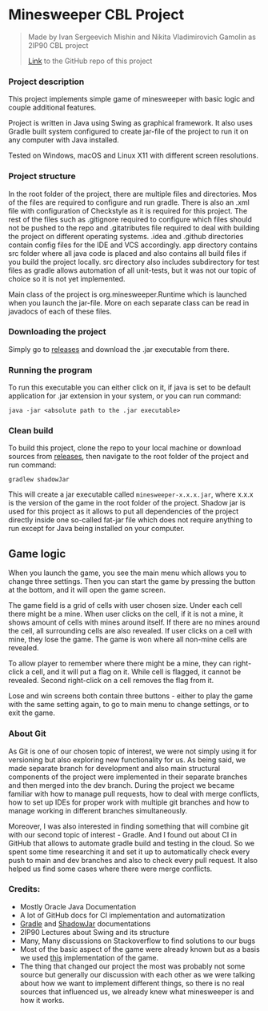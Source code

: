 # Minesweeper CBL Project
> Made by Ivan Sergeevich Mishin and Nikita Vladimirovich Gamolin as 2IP90 CBL project
>
> [Link](https://github.com/Modgen1/CBL-project-minesweeper) to the GitHub repo of this project

### Project description
This project implements simple game of minesweeper with basic logic and couple additional features.

Project is written in Java using Swing as graphical framework. It also uses Gradle built system configured to create jar-file of the project to run it on any computer with Java installed.

Tested on Windows, macOS and Linux X11 with different screen resolutions.

### Project structure
In the root folder of the project, there are multiple files and directories. Mos of the files are required to configure and run gradle. There is also an .xml file with configuration of Checkstyle as it is required for this project. The rest of the files such as .gitignore required to configure which files should not be pushed to the repo and .gitatributes file required to deal with building the project on different operating systems. .idea and .github directories contain config files for the IDE and VCS accordingly. app directory contains src folder where all java code is placed and also contains all build files if you build the project locally. src directory also includes subdirectory for test files as gradle allows automation of all unit-tests, but it was not our topic of choice so it is not yet implemented.

Main class of the project is org.minesweeper.Runtime which is launched when you launch the jar-file. More on each separate class can be read in javadocs of each of these files.

### Downloading the project
Simply go to [releases](https://github.com/Modgen1/CBL-project-minesweeper/releases) and download the .jar executable from there.

### Running the program
To run this executable you can either click on it, if java is set to be default application for .jar extension in your system, or you can run command:

`java -jar <absolute path to the .jar executable>`

### Clean build
To build this project, clone the repo to your local machine or download sources from [releases](https://github.com/Modgen1/CBL-project-minesweeper/releases), then navigate to the root folder of the project and run command:

`gradlew shadowJar`

This will create a jar executable called `minesweeper-x.x.x.jar`, where x.x.x is the version of the game in the root folder of the project.
Shadow jar is used for this project as it allows to put all dependencies of the project directly inside one so-called fat-jar file which does not require anything to run except for Java being installed on your computer.


## Game logic
When you launch the game, you see the main menu which allows you to change three settings. Then you can start the game by pressing the button at the bottom, and it will open the game screen.

The game field is a grid of cells with user chosen size. Under each cell there might be a mine. When user clicks on the cell, if it is not a mine, it shows amount of cells with mines around itself. If there are no mines around the cell, all surrounding cells are also revealed. If user clicks on a cell with mine, they lose the game. The game is won where all non-mine cells are revealed.

To allow player to remember where there might be a mine, they can right-click a cell, and it will put a flag on it. While cell is flagged, it cannot be revealed. Second right-click on a cell removes the flag from it.

Lose and win screens both contain three buttons - either to play the game with the same setting again, to go to main menu to change settings, or to exit the game.

### About Git
As Git is one of our chosen topic of interest, we were not simply using it for versioning but also exploring new functionality for us. As being said, we made separate branch for development and also main structural components of the project were implemented in their separate branches and then merged into the dev branch. During the project we became familiar with how to manage pull requests, how to deal with merge conflicts, how to set up IDEs for proper work with multiple git branches and how to manage working in different branches simultaneously. 

Moreover, I was also interested in finding something that will combine git with our second topic of interest - Gradle. And I found out about CI in GitHub that allows to automate gradle build and testing in the cloud. So we spent some time researching it and set it up to automatically check every push to main and dev branches and also to check every pull request. It also helped us find some cases where there were merge conflicts.

### Credits:
- Mostly Oracle Java Documentation
- A lot of GitHub docs for CI implementation and automatization
- [Gradle](https://docs.gradle.org/current/userguide/userguide.html) and [ShadowJar](https://gradleup.com/shadow/introduction/) documentations
- 2IP90 Lectures about Swing and its structure
- Many, Many discussions on Stackoverflow to find solutions to our bugs
- Most of the basic aspect of the game were already known but as a basis we used [this](https://minesweeperonline.com/) implementation of the game.
- The thing that changed our project the most was probably not some source but generally our discussion with each other as we were talking about how we want to implement different things, so there is no real sources that influenced us, we already knew what minesweeper is and how it works.